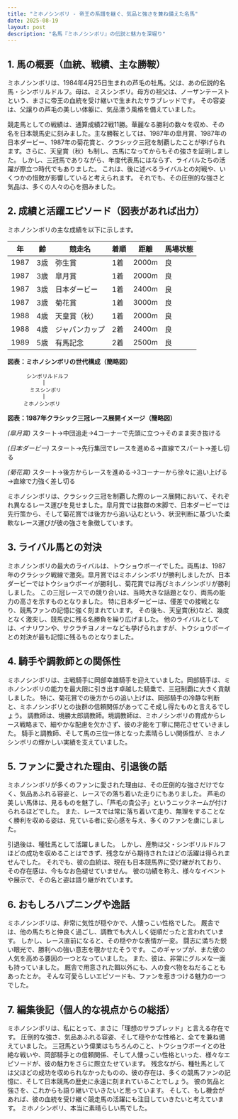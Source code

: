 ```yaml
---
title: "ミホノシンボリ - 帝王の系譜を継ぐ、気品と強さを兼ね備えた名馬"
date: 2025-08-19
layout: post
description: "名馬『ミホノシンボリ』の伝説と魅力を深堀り"
---
```


## 1. 馬の概要（血統、戦績、主な勝鞍）

ミホノシンボリは、1984年4月25日生まれの芦毛の牡馬。父は、あの伝説的名馬・シンボリルドルフ。母は、ミスシンボリ。母方の祖父は、ノーザンテーストという、まさに帝王の血統を受け継いで生まれたサラブレッドです。  その容姿は、父譲りの芦毛の美しい体躯に、気品漂う風格を備えていました。

競走馬としての戦績は、通算成績22戦11勝。華麗なる勝利の数々を収め、その名を日本競馬史に刻みました。主な勝鞍としては、1987年の皐月賞、1987年の日本ダービー、1987年の菊花賞と、クラシック三冠を制覇したことが挙げられます。さらに、天皇賞（秋）も制し、古馬になってからもその強さを証明しました。  しかし、三冠馬でありながら、年度代表馬にはならず、ライバルたちの活躍が際立つ時代でもありました。  これは、後に述べるライバルとの対戦や、いくつかの惜敗が影響していると考えられます。  それでも、その圧倒的な強さと気品は、多くの人々の心を掴みました。


## 2. 成績と活躍エピソード（図表があれば出力）

ミホノシンボリの主な成績を以下に示します。

| 年 | 齢 | 競走名 | 着順 | 距離 | 馬場状態 |
|---|---|---|---|---|---|
| 1987 | 3歳 | 弥生賞 | 1着 | 2000m | 良 |
| 1987 | 3歳 | 皐月賞 | 1着 | 2000m | 良 |
| 1987 | 3歳 | 日本ダービー | 1着 | 2400m | 良 |
| 1987 | 3歳 | 菊花賞 | 1着 | 3000m | 良 |
| 1988 | 4歳 | 天皇賞（秋） | 1着 | 2000m | 良 |
| 1988 | 4歳 | ジャパンカップ | 2着 | 2400m | 良 |
| 1989 | 5歳 | 有馬記念 | 2着 | 2500m | 良 |


**図表：ミホノシンボリの世代構成（簡略図）**

```
      シンボリルドルフ
           |
       ミスシンボリ
           |
     ミホノシンボリ
```

**図表：1987年クラシック三冠レース展開イメージ（簡略図）**

*(皐月賞)*
スタート→中団追走→4コーナーで先頭に立つ→そのまま突き抜ける

*(日本ダービー)*
スタート→先行集団でレースを進める→直線でスパート→差し切る

*(菊花賞)*
スタート→後方からレースを進める→3コーナーから徐々に追い上げる→直線で力強く差し切る


ミホノシンボリは、クラシック三冠を制覇した際のレース展開において、それぞれ異なるレース運びを見せました。皐月賞では抜群の末脚で、日本ダービーでは先行策から、そして菊花賞では後方から追い込むという、状況判断に基づいた柔軟なレース運びが彼の強さを象徴しています。


## 3. ライバル馬との対決

ミホノシンボリの最大のライバルは、トウショウボーイでした。両馬は、1987年のクラシック戦線で激突。皐月賞ではミホノシンボリが勝利しましたが、日本ダービーではトウショウボーイが勝利し、菊花賞では再びミホノシンボリが勝利しました。  この三冠レースでの競り合いは、当時大きな話題となり、両馬の能力の高さを示すものとなりました。  特に日本ダービーは、僅差での接戦となり、競馬ファンの記憶に強く刻まれています。  その後も、天皇賞(秋)など、幾度となく激突し、競馬史に残る名勝負を繰り広げました。  他のライバルとしては、イナリワンや、サクラチヨノオーなども挙げられますが、トウショウボーイとの対決が最も記憶に残るものとなりました。


## 4. 騎手や調教師との関係性

ミホノシンボリは、主戦騎手に岡部幸雄騎手を迎えていました。岡部騎手は、ミホノシンボリの能力を最大限に引き出す卓越した騎乗で、三冠制覇に大きく貢献しました。  特に、菊花賞での後方からの追い上げは、岡部騎手の冷静な判断と、ミホノシンボリとの抜群の信頼関係があってこそ成し得たものと言えるでしょう。  調教師は、境勝太郎調教師。境調教師は、ミホノシンボリの育成からレース戦略まで、細やかな配慮を欠かさず、彼の才能を丁寧に開花させていきました。  騎手と調教師、そして馬の三位一体となった素晴らしい関係性が、ミホノシンボリの輝かしい実績を支えていました。


## 5. ファンに愛された理由、引退後の話

ミホノシンボリが多くのファンに愛された理由は、その圧倒的な強さだけでなく、気品あふれる容姿と、レースでの落ち着いた走りにもありました。  芦毛の美しい馬体は、見るものを魅了し、「芦毛の貴公子」というニックネームが付けられるほどでした。  また、レースでは常に落ち着いて走り、無理をすることなく勝利を収める姿は、見ている者に安心感を与え、多くのファンを虜にしました。

引退後は、種牡馬として活躍しました。  しかし、産駒は父・シンボリルドルフほどの成功を収めることはできず、残念ながら期待されたほどの活躍は得られませんでした。  それでも、彼の血統は、現在も日本競馬界に受け継がれており、その存在感は、今もなお色褪せていません。  彼の功績を称え、様々なイベントや展示で、その名と姿は語り継がれています。


## 6. おもしろハプニングや逸話

ミホノシンボリは、非常に気性が穏やかで、人懐っこい性格でした。  厩舎では、他の馬たちと仲良く過ごし、調教でも大人しく従順だったと言われています。  しかし、レース直前になると、その穏やかな表情が一変。  闘志に満ちた鋭い眼光で、勝利への強い意志を覗かせたそうです。  このギャップが、また彼の人気を高める要因の一つとなっていました。  また、彼は、非常にグルメな一面も持っていました。  厩舎で用意された餌以外にも、人の食べ物をねだることもあったとか。  そんな可愛らしいエピソードも、ファンを惹きつける魅力の一つでした。


## 7. 編集後記（個人的な視点からの総括）

ミホノシンボリは、私にとって、まさに「理想のサラブレッド」と言える存在です。  圧倒的な強さ、気品あふれる容姿、そして穏やかな性格と、全てを兼ね備えていました。  三冠馬という偉業はもちろんのこと、トウショウボーイとの壮絶な戦いや、岡部騎手との信頼関係、そして人懐っこい性格といった、様々なエピソードが、彼の魅力をさらに際立たせています。  残念ながら、種牡馬としては父ほどの成功を収められなかったものの、彼の存在は、多くの競馬ファンの記憶に、そして日本競馬の歴史に永遠に刻まれていることでしょう。  彼の気品と強さを、これからも語り継いでいきたいと思っています。  そして、もし機会があれば、彼の血統を受け継ぐ競走馬の活躍にも注目していきたいと考えています。  ミホノシンボリ、本当に素晴らしい馬でした。
